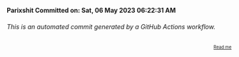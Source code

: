**Parixshit Committed on: Sat, 06 May 2023 06:22:31 AM** <!-- d8666b26-7665-442a-b139-72f01574cffc -->

###### This is an automated commit generated by a GitHub Actions workflow.

<div align="right"><sub><sup><a href="https://github.com/Parixshit/AutoCommit.git">Read me</a></sup></sub></div>

